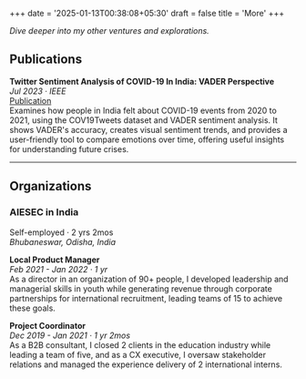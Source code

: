 +++
date = '2025-01-13T00:38:08+05:30'
draft = false
title = 'More'
+++

*Dive deeper into my other ventures and explorations.*


## Publications
**Twitter Sentiment Analysis of COVID-19 In India: VADER Perspective**  
*Jul 2023 · IEEE*  
[Publication](https://ieeexplore.ieee.org/document/10169701)  
Examines how people in India felt about COVID-19 events from 2020 to 2021, using the COV19Tweets dataset and VADER sentiment analysis. It shows VADER's accuracy, creates visual sentiment trends, and provides a user-friendly tool to compare emotions over time, offering useful insights for understanding future crises.

---

## Organizations
### AIESEC in India
Self-employed · 2 yrs 2mos  
*Bhubaneswar, Odisha, India* 

**Local Product Manager**  
*Feb 2021 - Jan 2022 · 1 yr*  
As a director in an organization of 90+ people, I developed leadership and managerial skills in youth while generating revenue through corporate partnerships for international recruitment, leading teams of 15 to achieve these goals.

**Project Coordinator**  
*Dec 2019 - Jan 2021 · 1 yr 2mos*  
As a B2B consultant, I closed 2 clients in the education industry while leading a team of five, and as a CX executive, I oversaw stakeholder relations and managed the experience delivery of 2 international interns.